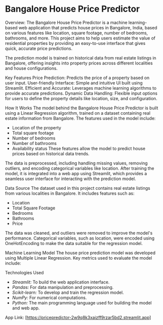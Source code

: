 # Bangalore House Price Predictor

Overview:
The Bangalore House Price Predictor is a machine learning-based web application that predicts house prices in Bangalore, India, based on various features like location, square footage, number of bedrooms, bathrooms, and more. This project aims to help users estimate the value of residential properties by providing an easy-to-use interface that gives quick, accurate price predictions.

The prediction model is trained on historical data from real estate listings in Bangalore, offering insights into property prices across different localities and house configurations.

Key Features
Price Prediction: Predicts the price of a property based on user input.
User-friendly Interface: Simple and intuitive UI built using Streamlit.
Efficient and Accurate: Leverages machine learning algorithms to provide accurate predictions.
Dynamic Data Handling: Flexible input options for users to define the property details like location, size, and configuration.

How It Works
The model behind the Bangalore House Price Predictor is built using a Linear Regression algorithm, trained on a dataset containing real estate information from Bangalore. The features used in the model include:

- Location of the property
- Total square footage
- Number of bedrooms
- Number of bathrooms
- Availability status
These features allow the model to predict house prices based on historical data trends.

The data is preprocessed, including handling missing values, removing outliers, and encoding categorical variables like location. After training the model, it is integrated into a web app using Streamlit, which provides a seamless user interface for interacting with the prediction model.

Data Source
The dataset used in this project contains real estate listings from various localities in Bangalore. It includes features such as:

- Location
- Total Square Footage
- Bedrooms
- Bathrooms
- Price
  
The data was cleaned, and outliers were removed to improve the model's performance. Categorical variables, such as location, were encoded using OneHotEncoding to make the data suitable for the regression model.

Machine Learning Model
The house price prediction model was developed using Multiple Linear Regression. Key metrics used to evaluate the model include:

Technologies Used
- *Streamlit:* To build the web application interface.
- *Pandas:* For data manipulation and preprocessing.
- *Scikit-learn:* To develop and train the regression model.
- *NumPy:* For numerical computations.
- *Python:* The main programming language used for building the model and web app.

App Link: [https://pricepredictor-2w9q8k3xaizff9rzar5bd2.streamlit.app]
